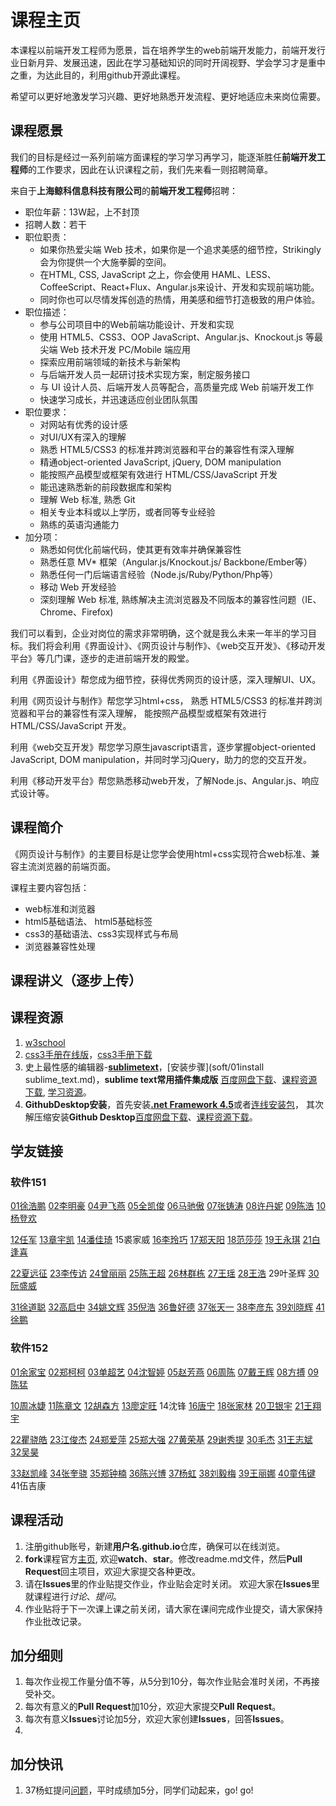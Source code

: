 # 课程主页 
本课程以前端开发工程师为愿景，旨在培养学生的web前端开发能力，前端开发行业日新月异、发展迅速，因此在学习基础知识的同时开阔视野、学会学习才是重中之重，为达此目的，利用github开源此课程。

希望可以更好地激发学习兴趣、更好地熟悉开发流程、更好地适应未来岗位需要。

## 课程愿景

我们的目标是经过一系列前端方面课程的学习学习再学习，能逐渐胜任**前端开发工程师**的工作要求，因此在认识课程之前，我们先来看一则招聘简章。

来自于**上海鲸科信息科技有限公司**的**前端开发工程师**招聘：

- 职位年薪：13W起，上不封顶
- 招聘人数：若干
- 职位职责：
     - 如果你热爱尖端 Web 技术，如果你是一个追求美感的细节控，Strikingly会为你提供一个大施拳脚的空间。
     - 在HTML, CSS, JavaScript 之上，你会使用 HAML、LESS、CoffeeScript、React+Flux、Angular.js来设计、开发和实现前端功能。
     - 同时你也可以尽情发挥创造的热情，用美感和细节打造极致的用户体验。
- 职位描述：
    - 参与公司项目中的Web前端功能设计、开发和实现
    - 使用 HTML5、CSS3、OOP JavaScript、Angular.js、Knockout.js 等最尖端 Web 技术开发 PC/Mobile 端应用
    - 探索应用前端领域的新技术与新架构
    - 与后端开发人员一起研讨技术实现方案，制定服务接口
    - 与 UI 设计人员、后端开发人员等配合，高质量完成 Web 前端开发工作
    - 快速学习成长，并迅速适应创业团队氛围
- 职位要求：
    - 对网站有优秀的设计感
    - 对UI/UX有深入的理解
    - 熟悉 HTML5/CSS3 的标准并跨浏览器和平台的兼容性有深入理解
    - 精通object-oriented JavaScript, jQuery, DOM manipulation
    - 能按照产品模型或框架有效进行 HTML/CSS/JavaScript 开发
    - 能迅速熟悉新的前段数据库和架构
    - 理解 Web 标准, 熟悉 Git 
    - 相关专业本科或以上学历，或者同等专业经验
    - 熟练的英语沟通能力
- 加分项：
    - 熟悉如何优化前端代码，使其更有效率并确保兼容性
    - 熟悉任意 MV* 框架（Angular.js/Knockout.js/ Backbone/Ember等）
    - 熟悉任何一门后端语言经验（Node.js/Ruby/Python/Php等）
    - 移动 Web 开发经验
    - 深刻理解 Web 标准, 熟练解决主流浏览器及不同版本的兼容性问题（IE、Chrome、Firefox)

我们可以看到，企业对岗位的需求非常明确，这个就是我么未来一年半的学习目标。我们将会利用《界面设计》、《网页设计与制作》、《web交互开发》、《移动开发平台》等几门课，逐步的走进前端开发的殿堂。

利用《界面设计》帮您成为细节控，获得优秀网页的设计感，深入理解UI、UX。

利用《网页设计与制作》帮您学习html+css， 熟悉 HTML5/CSS3 的标准并跨浏览器和平台的兼容性有深入理解， 能按照产品模型或框架有效进行 HTML/CSS/JavaScript 开发。

利用《web交互开发》帮您学习原生javascript语言，逐步掌握object-oriented JavaScript, DOM manipulation，并同时学习jQuery，助力的您的交互开发。

利用《移动开发平台》帮您熟悉移动web开发，了解Node.js、Angular.js、响应式设计等。

## 课程简介

《网页设计与制作》的主要目标是让您学会使用html+css实现符合web标准、兼容主流浏览器的前端页面。

课程主要内容包括：

- web标准和浏览器
- html5基础语法、 html5基础标签
- css3的基础语法、css3实现样式与布局
- 浏览器兼容性处理

## 课程讲义（逐步上传）


## 课程资源
1.  [w3school](http://www.w3school.com.cn/)
2.  [css3手册在线版](http://css.doyoe.com/)，[css3手册下载](http://css.doyoe.com/css.chm)
3.  史上最性感的编辑器-[**sublimetext**](http://www.sublimetext.com/)，[安装步骤](soft/01install sublime_text.md)，**sublime text常用插件集成版** [百度网盘下载](http://pan.baidu.com/s/1nubND8l)、[课程资源下载](https://github.com/zptcsoft/zptcsoft.github.io/raw/dev/soft/01Sublime%20Text%202.0.2%20x64.rar), [学习资源](http://www.jianshu.com/p/d1b9a64e2e37)。
4.  **GithubDesktop安装**，首先安装[**.net Framework 4.5**](http://www.microsoft.com/zh-cn/download/details.aspx?id=30653)或者[连线安装包](http://www.xiazaiba.com/html/6441.html)， 其次解压缩安装**Github Desktop**[百度网盘下载](http://pan.baidu.com/s/1i4bVR4T)、[课程资源下载](https://github.com/zptcsoft/zptcsoft.github.io/raw/dev/soft/02Github%20Desktop.rar)。

## 学友链接

### 软件151

[01徐浩鹏](https://github.com/xhp111/xhp111.github.io)
[02李明豪]( https://github.com/fylmh/fylmh.github.io) 
[04尹飞燕](https://github.com/Ysidm/zptcsoft.github.io/)
[05全凯俊](https://github.com/yyQKJ/yyQKJ.github.io)
[06马驰傲](https://github.com/xiaoaoao/xiaoaoao.github.io)
[07张铸涛](https://github.com/jhzzt/jhzzt.github.io)
[08许丹妮](https://github.com/xudanni/xudanni.github.io)
[09陈浩](https://github.com/BlackTeaChan/BlackTeaChan.github.io)
[10杨登欢](https://github.com/916hh/916hh.github.io)
 
 
[12任军](https://github.com/Ghostrj/Ghostrj.github.io)
[13章宇凯](https://github.com/kaiyfy/kaiyfy.github.io)
[14潘佳琦](https://github.com/pjq123456/pjq123456.github.io)
15裘家威
[16李玲巧](https://github.com/lilingqiao/lilingqiao.github.io)
[17郑天阳](https://github.com/zty451514243/zty451514243.github.io)
[18范莎莎](https://github.com/18158652021/18158652021.github.io)
[19王永琪](https://github.com/29816768/29816768.github.io)
[21白逢喜](https://github.com/b526879840/b526879840.github.io)

 
[22夏远征](https://github.com/SBNMC/SBNMC.github.io)
[23李传访](https://github.com/idcnm/idcnm.github.io)
[24曾丽丽](https://github.com/zilanhua/zilanhua.github.io)
[25陈王超](https://github.com/aimbeats/aimbeats.github.io)
[26林群栋](https://github.com/LinQD/LinQD.github.io)
[27王瑶]( https://github.com/blacklike/blacklike.github.io/)
[28王浩](https://github.com/a1172690960/a1172690960.github.io)
29叶圣辉
[30阮盛威](https://github.com/rsw0416/rsw0416.github.io)

[31徐道聪](https://github.com/xuxiaoshang/xuxiaoshang.github.io)
[32高启中](https://github.com/ttt84057/ttt84057.github.io)
[34姚文辉](https://github.com/ywh10114/ywh10114.github.io)
[35倪浩](https://github.com/NHLALALA/NHLALALA.github.io)
[36鲁好德](https://github.com/lhdzptc/lhdzptc.github.io)
[37张天一](https://github.com/SBCNM/SBCNM.github.io) 
[38李彦东](https://github.com/00544/00544.github.io)
[39刘晓辉]( https://github.com/liuxiaohui2060/liuxiaohui.github.io)
[41徐鹏](https://github.com/xp1065013466/xp1065013466.github.io)

 

### 软件152
[01余家宝](https://github.com/prtake/prtake.github.io) 
[02郑柯柯](https://github.com/771490657/771490657.github.io)
[03单超艺](https://github.com/Mometime/Mometime.github.io)
[04沈智婷](https://github.com/sehun1/sehun1.github.io)
[05赵芳燕](https://github.com/dwhshabi/dwhshabi.github.io)
[06周陈](https://github.com/zczptc/zczptc.github.io)
[07戴王辉](https://github.com/zfyshabiya/zfyshabiya.github.io)
[08方搏](https://github.com/acher886654/acher886654.github.io)
[09陈猛](https://github.com/chen321/chen321.github.io)


[10周冰婕](https://github.com/zptczbj/zptczbj.github.io)
[11陈章文](https://github.com/saber12458/saber12458.github.io) 
[12胡森方](https://github.com/794710545/zptcsoft.github.io)
[13廖定旺](https://github.com/1264673023/1264673023.github.io)
14沈锋
[16唐宁](https://github.com/s404/s404.github.io)
[18张家林](https://github.com/1097919195/1097919195.github.io)
[20卫银宇](https://github.com/znbys/znbys.github.io) 
[21王翔宇](https://github.com/a12306/a12306.github.io)

[22瞿骁皓](https://github.com/wowowowowo/wowowowowo.github.io)
[23江俊杰](https://github.com/hyyqc/hyyqc.github.io)
[24郑爱萍](https://github.com/aipingzheng.github.io) 
[25郑大强](https://github.com/xxtgongge.github.io)
[27黄荣基](https://github.com/ss507/jdgfissb)
[29谢秀提](https://github.com/xiexiuti/xiexiuti.github.io)
[30毛杰](https://github.com/wdwz/wdwz.github.io/)
[31王志斌](https://github.com/connnot/connnot.github.io)
[32吴昊](https://github.com/charygus/charygus.github.io)

[33赵凯峰](https://github.com/Mometime/mometime.github.io)
[34张奎骁](https://github.com/waseni/waseni.github.io)
[35郑钟楠](https://github.com/279315363/279345363.github.io)
[36陈兴博](https://github.com/anxiaohui/anxiaohui.github.io)
[37杨虹](https://github.com/misshong/misshong.github.io)
[38刘毅梅](https://github.com/gcllym/gcllym.github.io)
[39王丽娜](https://github.com/waseni/waseni.github.io)
[40童伟键](https://github.com/twjznb/twjznb.github.io)
41伍吉康

## 课程活动
1. 注册github账号，新建**用户名.github.io**仓库，确保可以在线浏览。
2. **fork**课程官方[主页](https://github.com/zptcsoft/zptcsoft.github.io), 欢迎**watch**、**star**。修改readme.md文件，然后**Pull Request**回主项目，欢迎大家提交各种更改。
3. 请在**Issues**里的作业贴提交作业，作业贴会定时关闭。
   欢迎大家在**Issues**里就课程进行*讨论*、*提问*。
4. 作业贴将于下一次课上课之前关闭，请大家在课间完成作业提交，请大家保持作业批改记录。

## 加分细则
1. 每次作业视工作量分值不等，从5分到10分，每次作业贴会准时关闭，不再接受补交。
2. 每次有意义的**Pull Request**加10分，欢迎大家提交**Pull Request**。
3. 每次有意义**Issues**讨论加5分，欢迎大家创建**Issues**，回答**Issues**。
4. 

## 加分快讯
1. 37杨虹提问[问题](https://github.com/zptcsoft/zptcsoft.github.io/issues/112)，平时成绩加5分，同学们动起来，go! go!




